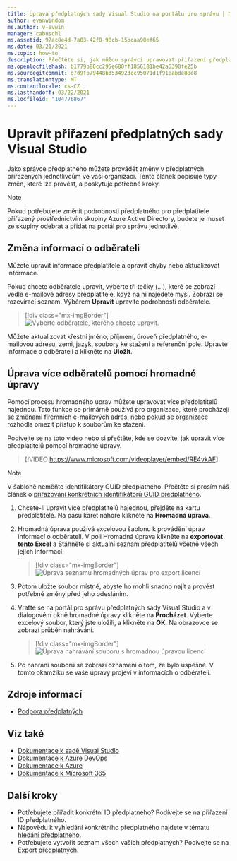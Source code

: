 ```yaml
---
title: Úprava předplatných sady Visual Studio na portálu pro správu | Microsoft Docs
author: evanwindom
ms.author: v-evwin
manager: cabuschl
ms.assetid: 97ac8e4d-7a03-42f8-98cb-15bcaa90ef65
ms.date: 03/21/2021
ms.topic: how-to
description: Přečtěte si, jak můžou správci upravovat přiřazení předplatného.
ms.openlocfilehash: b1779b80cc295e680ff1856181be42a6390fe25b
ms.sourcegitcommit: d7d9fb79448b3534923cc95071d1f91eabde88e8
ms.translationtype: MT
ms.contentlocale: cs-CZ
ms.lasthandoff: 03/22/2021
ms.locfileid: "104776867"
---
```

# <a name="edit-visual-studio-subscription-assignments"></a>Upravit přiřazení předplatných sady Visual Studio
Jako správce předplatného můžete provádět změny v předplatných přiřazených jednotlivcům ve vaší organizaci.  Tento článek popisuje typy změn, které lze provést, a poskytuje potřebné kroky.

   > [!NOTE]
   > Pokud potřebujete změnit podrobnosti předplatného pro předplatitele přiřazený prostřednictvím skupiny Azure Active Directory, budete je muset ze skupiny odebrat a přidat na portál pro správu jednotlivě.  

## <a name="change-subscriber-information"></a>Změna informací o odběrateli
Můžete upravit informace předplatitele a opravit chyby nebo aktualizovat informace.

Pokud chcete odběratele upravit, vyberte tři tečky (...), které se zobrazí vedle e-mailové adresy předplatitele, když na ni najedete myší. Zobrazí se rozevírací seznam.  Výběrem **Upravit** upravíte podrobnosti odběratele. 
> [!div class="mx-imgBorder"]
> ![Vyberte odběratele, kterého chcete upravit.](_img/edit-license/select-subscriber.png "Klikněte na tlačítko se třemi tečkami a vyberte možnost Upravit.")

Můžete aktualizovat křestní jméno, příjmení, úroveň předplatného, e-mailovou adresu, zemi, jazyk, soubory ke stažení a referenční pole. Upravte informace o odběrateli a klikněte na **Uložit**.

## <a name="edit-multiple-subscribers-using-bulk-edit"></a>Úprava více odběratelů pomocí hromadné úpravy

Pomocí procesu hromadného úprav můžete upravovat více předplatitelů najednou. Tato funkce se primárně používá pro organizace, které procházejí se změnami firemních e-mailových adres, nebo pokud se organizace rozhodla omezit přístup k souborům ke stažení.

Podívejte se na toto video nebo si přečtěte, kde se dozvíte, jak upravit více předplatitelů pomocí hromadné úpravy. 
<br>

> [!VIDEO https://www.microsoft.com/videoplayer/embed/RE4vkAF]

> [!NOTE]
> V šabloně neměňte identifikátory GUID předplatného. Přečtěte si prosím náš článek o [přiřazování konkrétních identifikátorů GUID předplatného](assign-guid.md).

1. Chcete-li upravit více předplatitelů najednou, přejděte na kartu předplatitelé. Na pásu karet nahoře klikněte na **Hromadná úprava**.

2. Hromadná úprava používá excelovou šablonu k provádění úprav informací o odběrateli. V poli Hromadná úprava klikněte na **exportovat tento Excel** a Stáhněte si aktuální seznam předplatitelů včetně všech jejich informací.
   > [!div class="mx-imgBorder"]
   > ![Úprava seznamu hromadných úprav pro export licencí](_img/edit-license/edit-license-bulk-edit-export.png "Kliknutím na exportovat tento Excel vytvořte seznam aktuálních předplatných.")

3. Potom uložte soubor místně, abyste ho mohli snadno najít a provést potřebné změny před jeho odesláním. 

4. Vraťte se na portál pro správu předplatných sady Visual Studio a v dialogovém okně hromadné úpravy klikněte na **Procházet**. Vyberte excelový soubor, který jste uložili, a klikněte na **OK**. Na obrazovce se zobrazí průběh nahrávání.
   > [!div class="mx-imgBorder"]
   > ![Úprava nahrávání souboru s hromadnou úpravou licencí](_img/edit-license/edit-license-bulk-file-upload1.png "Přejděte do umístění dokončeného souboru aplikace Excel, vyberte jej a klikněte na tlačítko OK.")

5. Po nahrání souboru se zobrazí oznámení o tom, že bylo úspěšné. V tomto okamžiku se vaše úpravy projeví v informacích o odběrateli.

## <a name="resources"></a>Zdroje informací
- [Podpora předplatných](https://aka.ms/vsadminhelp)

## <a name="see-also"></a>Viz také
- [Dokumentace k sadě Visual Studio](/visualstudio/)
- [Dokumentace k Azure DevOps](/azure/devops/)
- [Dokumentace k Azure](/azure/)
- [Dokumentace k Microsoft 365](/microsoft-365/)

## <a name="next-steps"></a>Další kroky
- Potřebujete přiřadit konkrétní ID předplatného? Podívejte se na přiřazení ID předplatného. 
- Nápovědu k vyhledání konkrétního předplatného najdete v tématu [hledání předplatného](search-license.md).
- Potřebujete vytvořit seznam všech vašich předplatných?  Podívejte se na [Export předplatných](exporting-subscriptions.md).